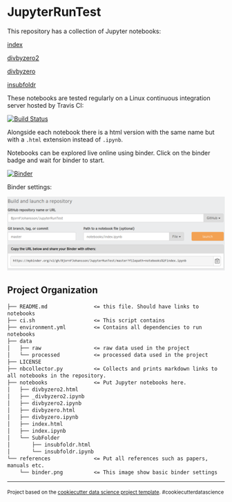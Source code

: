 # JupyterRunTest

This repository has a collection of Jupyter notebooks:

[index](notebooks/index.ipynb)

[divbyzero2](notebooks/divbyzero2.ipynb)

[divbyzero](notebooks/divbyzero.ipynb)

[insubfoldr](notebooks/SubFolder/insubfoldr.ipynb)

These notebooks are tested regularly on a Linux continuous integration server hosted by Travis CI: 

[![Build Status](https://travis-ci.org/BjornFJohansson/JupyterRunTest.svg?branch=master)](https://travis-ci.org/BjornFJohansson/JupyterRunTest)

Alongside each notebook there is a html version with the same name but with a `.html` extension instead of `.ipynb`.

Notebooks can be explored live online using binder. Click on the binder badge and wait for binder to start.

[![Binder](https://mybinder.org/badge_logo.svg)](https://mybinder.org/v2/gh/BjornFJohansson/JupyterRunTest/master?filepath=notebooks%2Findex.ipynb)

Binder settings:

![binder](references/binder.png)



Project Organization
--------------------------

	├── README.md               <= this file. Should have links to notebooks
	├── ci.sh                   <= This script contains
	├── environment.yml         <= Contains all dependencies to run notebooks
	├── data
	│   ├── raw                 <= raw data used in the project
	│   └── processed           <= processed data used in the project
	├── LICENSE
	├── nbcollector.py          <= Collects and prints markdown links to all notebooks in the repository.
	├── notebooks               <= Put Jupyter notebooks here.
	│   ├── divbyzero2.html
	│   ├── _divbyzero2.ipynb
	│   ├── divbyzero2.ipynb
	│   ├── divbyzero.html
	│   ├── divbyzero.ipynb
	│   ├── index.html
	│   ├── index.ipynb
	│   └── SubFolder
	│       ├── insubfoldr.html
	│       └── insubfoldr.ipynb
	└── references              <= Put all references such as papers, manuals etc.
	    └── binder.png          <= This image show basic binder settings



--------------------------

<p><small>Project based on the <a target="_blank" href="https://drivendata.github.io/cookiecutter-data-science/">cookiecutter data science project template</a>. #cookiecutterdatascience</small></p>



